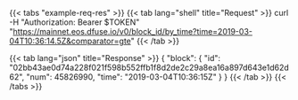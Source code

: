---
---

{{< tabs "example-req-res" >}}
{{< tab lang="shell" title="Request" >}}
curl -H "Authorization: Bearer $TOKEN" \
  "https://mainnet.eos.dfuse.io/v0/block_id/by_time?time=2019-03-04T10:36:14.5Z&comparator=gte"
{{< /tab >}}

{{< tab lang="json" title="Response" >}}
{
  "block": {
    "id": "02bb43ae0d74a228f021f598b552ffb1f8d2de2c29a8ea16a897d643e1d62d62",
    "num": 45826990,
    "time": "2019-03-04T10:36:15Z"
  }
}
{{< /tab >}}
{{< /tabs >}}
